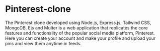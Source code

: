 # Pinterest-clone
 The Pinterest clone developed using Node.js, Express.js, Tailwind CSS, MongoDB, Ejs and Multer is a web application that replicates the core features and functionality of the popular social media platform, Pinterest.
 Here you can create your account and make your profile and upload your pins and view them anytime in feeds.
